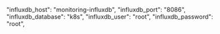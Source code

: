 "influxdb_host":              "monitoring-influxdb",
"influxdb_port":              "8086",
"influxdb_database":          "k8s",
"influxdb_user":              "root",
"influxdb_password":          "root",
